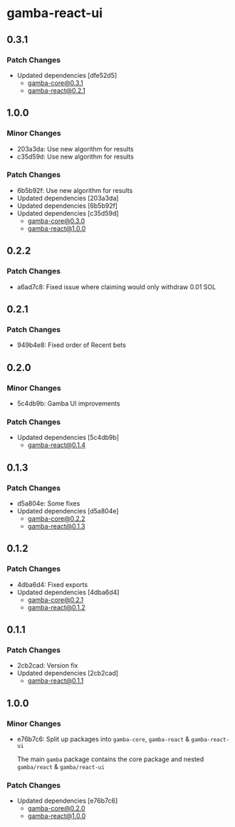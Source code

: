 # gamba-react-ui

## 0.3.1

### Patch Changes

- Updated dependencies [dfe52d5]
  - gamba-core@0.3.1
  - gamba-react@0.2.1

## 1.0.0

### Minor Changes

- 203a3da: Use new algorithm for results
- c35d59d: Use new algorithm for results

### Patch Changes

- 6b5b92f: Use new algorithm for results
- Updated dependencies [203a3da]
- Updated dependencies [6b5b92f]
- Updated dependencies [c35d59d]
  - gamba-core@0.3.0
  - gamba-react@1.0.0

## 0.2.2

### Patch Changes

- a6ad7c8: Fixed issue where claiming would only withdraw 0.01 SOL

## 0.2.1

### Patch Changes

- 949b4e8: Fixed order of Recent bets

## 0.2.0

### Minor Changes

- 5c4db9b: Gamba UI improvements

### Patch Changes

- Updated dependencies [5c4db9b]
  - gamba-react@0.1.4

## 0.1.3

### Patch Changes

- d5a804e: Some fixes
- Updated dependencies [d5a804e]
  - gamba-core@0.2.2
  - gamba-react@0.1.3

## 0.1.2

### Patch Changes

- 4dba6d4: Fixed exports
- Updated dependencies [4dba6d4]
  - gamba-core@0.2.1
  - gamba-react@0.1.2

## 0.1.1

### Patch Changes

- 2cb2cad: Version fix
- Updated dependencies [2cb2cad]
  - gamba-react@0.1.1

## 1.0.0

### Minor Changes

- e76b7c6: Split up packages into `gamba-core`, `gamba-react` & `gamba-react-ui`

  The main `gamba` package contains the core package and nested `gamba/react` & `gamba/react-ui`

### Patch Changes

- Updated dependencies [e76b7c6]
  - gamba-core@0.2.0
  - gamba-react@1.0.0

